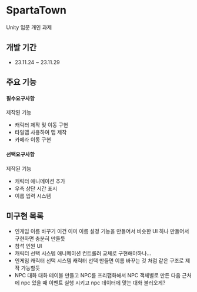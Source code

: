 # SpartaTown

Unity 입문 개인 과제

## 개발 기간

- 23.11.24 ~ 23.11.29

## 주요 기능

#### 필수요구사항

제작된 기능
- 캐릭터 제작 및 이동 구현
- 타일맵 사용하여 맵 제작
- 카메라 이동 구현

#### 선택요구사항

제작된 기능
- 캐릭터 애니메이션 추가
- 우측 상단 시간 표시
- 이름 입력 시스템

## 미구현 목록

- 인게임 이름 바꾸기
이건 이미 이름 설정 기능을 만들어서 비슷한 UI 하나 만들어서 구현하면 충분히 만들듯
- 참석 인원 UI
- 캐릭터 선택 시스템
애니메이션 컨트롤러 교체로 구현해야하나...
- 인게임 캐릭터 선택 시스템
캐릭터 선택 만들면 이름 바꾸는 것 처럼 같은 구조로 제작 가능할듯
- NPC 대화
대화 테이블 만들고 NPC를 프리팹화해서 NPC 객체별로 만든 다음 근처에 npc 있을 때 이벤트 실행 시키고 npc 데이터에 맞는 대화 불러오게?
